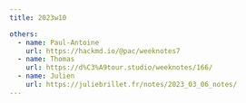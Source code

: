 ```yaml
---
title: 2023w10

others:
  - name: Paul-Antoine
    url: https://hackmd.io/@pac/weeknotes7
  - name: Thomas
    url: https://d%C3%A9tour.studio/weeknotes/166/
  - name: Julien
    url: https://juliebrillet.fr/notes/2023_03_06_notes/
---
```

